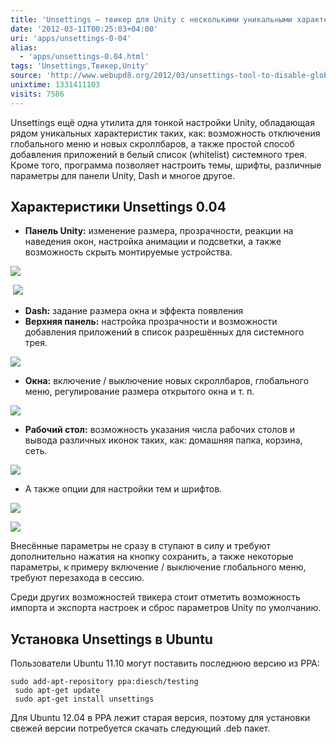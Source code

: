 ```yaml
---
title: 'Unsettings — твикер для Unity с несколькими уникальными характеристиками'
date: '2012-03-11T00:25:03+04:00'
uri: 'apps/unsettings-0-04'
alias: 
  - 'apps/unsettings-0.04.html'
tags: 'Unsettings,Твикер,Unity'
source: 'http://www.webupd8.org/2012/03/unsettings-tool-to-disable-global-menu.html'
unixtime: 1331411103
visits: 7586
---
```

Unsettings ещё одна утилита для тонкой настройки Unity, обладающая рядом уникальных характеристик таких, как: возможность отключения глобального меню и новых скроллбаров, а также простой способ добавления приложений в белый список (whitelist) системного трея. Кроме того, программа позволяет настроить темы, шрифты, различные параметры для панели Unity, Dash и многое другое.

## Характеристики Unsettings 0.04

*   **Панель Unity:** изменение размера, прозрачности, реакции на наведения окон, настройка анимации и подсветки, а также возможность скрыть монтируемые устройства.

[![](img/2012/03/11/00-00/unsettings-3-6970322495-o.jpg)](img/2012/03/11/00-00/unsettings-3-6970322495-o.jpg)

 [![](img/2012/03/11/00-00/unsettings-5-6824200056-o.jpg)](img/2012/03/11/00-00/unsettings-5-6824200056-o.jpg)

*   **Dash:** задание размера окна и эффекта появления
*   **Верхняя панель:** настройка прозрачности и возможности добавления приложений в список разрешённых для системного трея.

[![](img/2012/03/11/00-00/unsettings-7-6970321891-o.jpg)](img/2012/03/11/00-00/unsettings-7-6970321891-o.jpg)

*   **Окна:** включение / выключение новых скроллбаров, глобального меню, регулирование размера открытого окна и т. п.

[![](img/2012/03/11/00-00/unsettings-6-6970321785-o.jpg)](img/2012/03/11/00-00/unsettings-6-6970321785-o.jpg)

*   **Рабочий стол:** возможность указания числа рабочих столов и вывода различных иконок таких, как: домашняя папка, корзина, сеть.

[![](img/2012/03/11/00-00/unsettings-2-6824200764-o.jpg)](img/2012/03/11/00-00/unsettings-2-6824200764-o.jpg)

*   А также опции для настройки тем и шрифтов.

[![](img/2012/03/11/00-00/unsettings-1-6824200646-o.jpg)](img/2012/03/11/00-00/unsettings-1-6824200646-o.jpg)

[![](img/2012/03/11/00-00/unsettings-8-6824200416-o.jpg)](img/2012/03/11/00-00/unsettings-8-6824200416-o.jpg)

Внесённые параметры не сразу в ступают в силу и требуют дополнительно нажатия на кнопку сохранить, а также некоторые параметры, к примеру включение / выключение глобального меню, требуют перезахода в сессию.

Среди других возможностей твикера стоит отметить возможность импорта и экспорта настроек и сброс параметров Unity по умолчанию.

## Установка Unsettings в Ubuntu

Пользователи Ubuntu 11.10 могут поставить последнюю версию из PPA:

```
sudo add-apt-repository ppa:diesch/testing
 sudo apt-get update
 sudo apt-get install unsettings
```

Для Ubuntu 12.04 в PPA лежит старая версия, поэтому для установки свежей версии потребуется скачать следующий .deb пакет.
